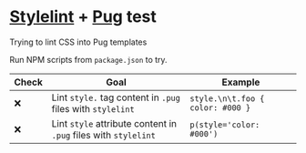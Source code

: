 # [Stylelint](https://stylelint.io) + [Pug](http://pugjs.org) testTrying to lint CSS into Pug templatesRun NPM scripts from `package.json` to try.| Check | Goal | Example| --- | --- | ---| ❌ | Lint `style.` tag content in `.pug` files with `stylelint` | `style.\n\t.foo { color: #000 }`| ❌ | Lint `style` attribute content in `.pug` files with `stylelint` | `p(style='color: #000')`
